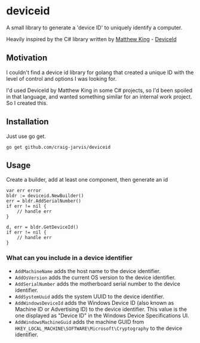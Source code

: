 # deviceid

A small library to generate a 'device ID' to uniquely identify a computer.

Heavily inspired by the C# library written by [Matthew King](https://github.com/MatthewKing) - [DeviceId](https://github.com/MatthewKing/DeviceId)

## Motivation

I couldn't find a device id library for golang that created a unique ID with the level of control and options I was looking for.

I'd used DeviceId by Matthew King in some C# projects, so I'd been spoiled in that language, and wanted something similar for an internal work project. So I created this.

## Installation

Just use go get.

```
go get github.com/craig-jarvis/deviceid
```

## Usage

Create a builder, add at least one component, then generate an id

```
var err error
bldr := deviceid.NewBuilder()
err = bldr.AddSerialNumber()
if err != nil {
	// handle err
}

d, err = bldr.GetDeviceId()
if err != nil {
	// handle err
}
```

### What can you include in a device identifier

- `AddMachineName` adds the host name to the device identifier.
- `AddOsVersion` adds the current OS version to the device identifier.
- `AddSerialNumber` adds the motherboard serial number to the device identifier.
- `AddSystemUuid` adds the system UUID to the device identifier.
- `AddWindowsDeviceId` adds the Windows Device ID (also known as Machine ID or Advertising ID) to the device identifier. This value is the one displayed as "Device ID" in the Windows Device Specifications UI.
- `AddWindowsMachineGuid` adds the machine GUID from `HKEY_LOCAL_MACHINE\SOFTWARE\Microsoft\Cryptography` to the device identifier.
